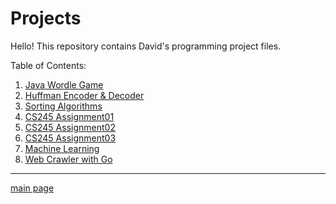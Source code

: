 # Projects

Hello! This repository contains David's programming project files.

Table of Contents:  

1. [Java Wordle Game](https://github.com/shooby-d/projects/tree/main/Wordle)  
2. [Huffman Encoder & Decoder](https://github.com/shooby-d/projects/tree/main/Huffman%20Encoder%20%26%20Decoder)  
3. [Sorting Algorithms](https://github.com/shooby-d/projects/tree/main/Sorting%20Algorithms)  
4. [CS245 Assignment01](https://github.com/shooby-d/projects/tree/main/MovieTags) 
5. [CS245 Assignment02](https://github.com/shooby-d/projects/tree/main/BusinessAnalyzer)  
6. [CS245 Assignment03](https://github.com/shooby-d/projects/tree/main/FriendsInAScandal) 
7. [Machine Learning](https://github.com/shooby-d/projects/tree/main/ML)
8. [Web Crawler with Go](https://github.com/shooby-d/projects/tree/main/Go%20Web%20Crawler)  

_______________ 

[main page](https://github.com/shooby-d/projects)
